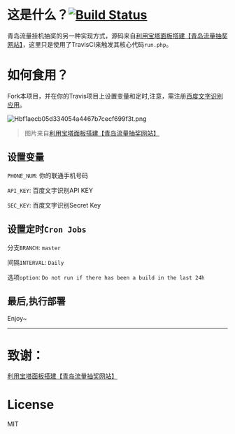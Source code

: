 # 这是什么？<a href="https://github.com/jsuse/travis-draw"><img alt="Build Status" src="https://travis-ci.com/jsuse/travis-draw.svg?branch=master" /></a>
青岛流量挂机抽奖的另一种实现方式，源码来自[利用宝塔面板搭建【青岛流量抽奖网站】](https://onstart.top/%E5%BB%BA%E7%AB%99/41.html)，这里只是使用了TravisCI来触发其核心代码`run.php`。

# 如何食用？
Fork本项目，并在你的Travis项目上设置变量和定时,注意，需注册[百度文字识别应用](https://cloud.baidu.com/product/ocr)。

![Hbf1aecb05d334054a4467b7cecf699f3t.png](https://i.loli.net/2020/03/15/rcLIJ8POmVKjDB5.png)
> 图片来自[利用宝塔面板搭建【青岛流量抽奖网站】](https://onstart.top/%E5%BB%BA%E7%AB%99/41.html)

## 设置变量
`PHONE_NUM`: 你的联通手机号码

`API_KEY`: 百度文字识别API KEY

`SEC_KEY`: 百度文字识别Secret Key

## 设置定时`Cron Jobs`
分支`BRANCH`: `master`

间隔`INTERVAL`: `Daily `

选项`option`: `Do not run if there has been a build in the last 24h`

## 最后,执行部署

Enjoy~

<hr>

# 致谢：

[利用宝塔面板搭建【青岛流量抽奖网站】](https://onstart.top/%E5%BB%BA%E7%AB%99/41.html)

# License

MIT

